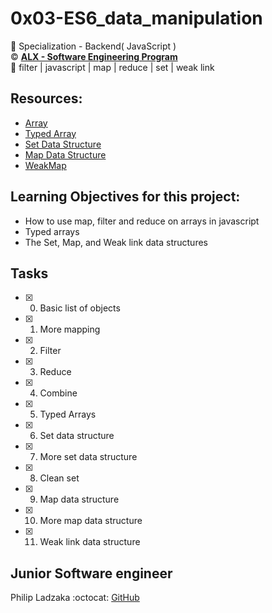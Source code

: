 # 0x03-ES6_data_manipulation

:open_file_folder: Specialization - Backend( JavaScript )  
:copyright: **[ALX - Software Engineering Program](https://www.alxafrica.com/)**  
:bookmark: filter | javascript | map | reduce | set | weak link

## Resources:

* [Array](https://developer.mozilla.org/en-US/docs/Web/JavaScript/Reference/Global_Objects/Array)
* [Typed Array](https://developer.mozilla.org/en-US/docs/Web/JavaScript/Typed_arrays)
* [Set Data Structure](https://developer.mozilla.org/en-US/docs/Web/JavaScript/Reference/Global_Objects/Set)
* [Map Data Structure](https://developer.mozilla.org/en-US/docs/Web/JavaScript/Reference/Global_Objects/Map)
* [WeakMap](https://developer.mozilla.org/en-US/docs/Web/JavaScript/Reference/Global_Objects/WeakMap)

## Learning Objectives for this project:

* How to use map, filter and reduce on arrays in javascript
* Typed arrays
* The Set, Map, and Weak link data structures


## Tasks
* [x] 0. Basic list of objects
* [x] 1. More mapping
* [x] 2. Filter
* [x] 3. Reduce
* [x] 4. Combine
* [x] 5. Typed Arrays
* [x] 6. Set data structure
* [x] 7. More set data structure
* [x] 8. Clean set
* [x] 9. Map data structure
* [x] 10. More map data structure
* [x] 11. Weak link data structure

## Junior Software engineer
Philip Ladzaka 
:octocat: [GitHub](https://github.com/Ahercode/)
